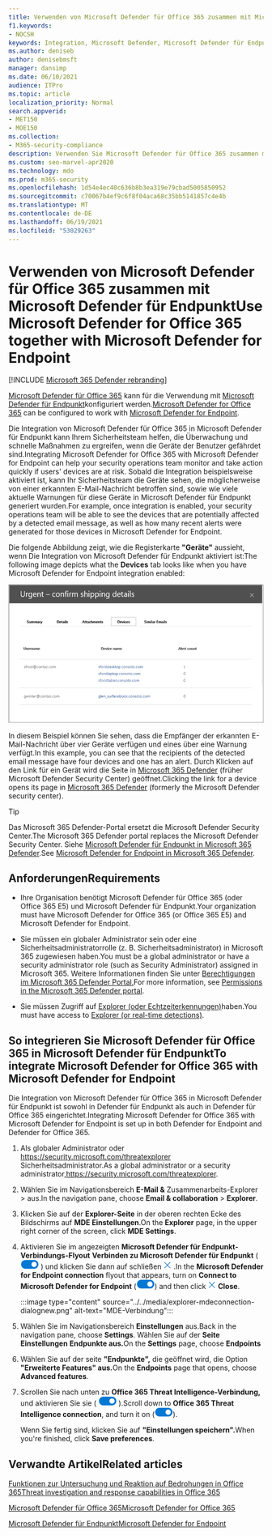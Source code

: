 ```yaml
---
title: Verwenden von Microsoft Defender für Office 365 zusammen mit Microsoft Defender für Endpunkt
f1.keywords:
- NOCSH
keywords: Integration, Microsoft Defender, Microsoft Defender für Endpunkt
ms.author: deniseb
author: denisebmsft
manager: dansimp
ms.date: 06/10/2021
audience: ITPro
ms.topic: article
localization_priority: Normal
search.appverid:
- MET150
- MOE150
ms.collection:
- M365-security-compliance
description: Verwenden Sie Microsoft Defender für Office 365 zusammen mit Microsoft Defender für Endpunkt, um detailliertere Informationen zu Bedrohungen für Ihre Geräte und E-Mail-Inhalte zu erhalten.
ms.custom: seo-marvel-apr2020
ms.technology: mdo
ms.prod: m365-security
ms.openlocfilehash: 1d54e4ec40c636b8b3ea319e79cbad5005850952
ms.sourcegitcommit: c70067b4ef9c6f8f04aca68c35bb5141857c4e4b
ms.translationtype: MT
ms.contentlocale: de-DE
ms.lasthandoff: 06/19/2021
ms.locfileid: "53029263"
---
```

# <a name="use-microsoft-defender-for-office-365-together-with-microsoft-defender-for-endpoint"></a><span data-ttu-id="82e36-104">Verwenden von Microsoft Defender für Office 365 zusammen mit Microsoft Defender für Endpunkt</span><span class="sxs-lookup"><span data-stu-id="82e36-104">Use Microsoft Defender for Office 365 together with Microsoft Defender for Endpoint</span></span>

[!INCLUDE [Microsoft 365 Defender rebranding](../includes/microsoft-defender-for-office.md)]


<span data-ttu-id="82e36-105">[Microsoft Defender für Office 365](defender-for-office-365.md) kann für die Verwendung mit [Microsoft Defender für Endpunkt](/windows/security/threat-protection)konfiguriert werden.</span><span class="sxs-lookup"><span data-stu-id="82e36-105">[Microsoft Defender for Office 365](defender-for-office-365.md) can be configured to work with [Microsoft Defender for Endpoint](/windows/security/threat-protection).</span></span>

<span data-ttu-id="82e36-106">Die Integration von Microsoft Defender für Office 365 in Microsoft Defender für Endpunkt kann Ihrem Sicherheitsteam helfen, die Überwachung und schnelle Maßnahmen zu ergreifen, wenn die Geräte der Benutzer gefährdet sind.</span><span class="sxs-lookup"><span data-stu-id="82e36-106">Integrating Microsoft Defender for Office 365 with Microsoft Defender for Endpoint can help your security operations team monitor and take action quickly if users' devices are at risk.</span></span> <span data-ttu-id="82e36-107">Sobald die Integration beispielsweise aktiviert ist, kann Ihr Sicherheitsteam die Geräte sehen, die möglicherweise von einer erkannten E-Mail-Nachricht betroffen sind, sowie wie viele aktuelle Warnungen für diese Geräte in Microsoft Defender für Endpunkt generiert wurden.</span><span class="sxs-lookup"><span data-stu-id="82e36-107">For example, once integration is enabled, your security operations team will be able to see the devices that are potentially affected by a detected email message, as well as how many recent alerts were generated for those devices in Microsoft Defender for Endpoint.</span></span>

<span data-ttu-id="82e36-108">Die folgende Abbildung zeigt, wie die Registerkarte **"Geräte"** aussieht, wenn Die Integration von Microsoft Defender für Endpunkt aktiviert ist:</span><span class="sxs-lookup"><span data-stu-id="82e36-108">The following image depicts what the **Devices** tab looks like when you have Microsoft Defender for Endpoint integration enabled:</span></span>

![Wenn Microsoft Defender für Endpunkt aktiviert ist, sehen Sie eine Liste der Geräte mit Warnungen.](../../media/fec928ea-8f0c-44d7-80b9-a2e0a8cd4e89.PNG)

<span data-ttu-id="82e36-110">In diesem Beispiel können Sie sehen, dass die Empfänger der erkannten E-Mail-Nachricht über vier Geräte verfügen und eines über eine Warnung verfügt.</span><span class="sxs-lookup"><span data-stu-id="82e36-110">In this example, you can see that the recipients of the detected email message have four devices and one has an alert.</span></span> <span data-ttu-id="82e36-111">Durch Klicken auf den Link für ein Gerät wird die Seite in [Microsoft 365 Defender](../defender-endpoint/microsoft-defender-security-center.md) (früher Microsoft Defender Security Center) geöffnet.</span><span class="sxs-lookup"><span data-stu-id="82e36-111">Clicking the link for a device opens its page in [Microsoft 365 Defender](../defender-endpoint/microsoft-defender-security-center.md) (formerly the Microsoft Defender security center).</span></span>

> [!TIP]
> <span data-ttu-id="82e36-112">Das Microsoft 365 Defender-Portal ersetzt die Microsoft Defender Security Center.</span><span class="sxs-lookup"><span data-stu-id="82e36-112">The Microsoft 365 Defender portal replaces the Microsoft Defender Security Center.</span></span> <span data-ttu-id="82e36-113">Siehe [Microsoft Defender für Endpunkt in Microsoft 365 Defender](../defender/microsoft-365-security-center-mde.md).</span><span class="sxs-lookup"><span data-stu-id="82e36-113">See [Microsoft Defender for Endpoint in Microsoft 365 Defender](../defender/microsoft-365-security-center-mde.md).</span></span>

## <a name="requirements"></a><span data-ttu-id="82e36-114">Anforderungen</span><span class="sxs-lookup"><span data-stu-id="82e36-114">Requirements</span></span>

- <span data-ttu-id="82e36-115">Ihre Organisation benötigt Microsoft Defender für Office 365 (oder Office 365 E5) und Microsoft Defender für Endpunkt.</span><span class="sxs-lookup"><span data-stu-id="82e36-115">Your organization must have Microsoft Defender for Office 365 (or Office 365 E5) and Microsoft Defender for Endpoint.</span></span>

- <span data-ttu-id="82e36-116">Sie müssen ein globaler Administrator sein oder eine Sicherheitsadministratorrolle (z. B. Sicherheitsadministrator) in Microsoft 365 zugewiesen haben.</span><span class="sxs-lookup"><span data-stu-id="82e36-116">You must be a global administrator or have a security administrator role (such as Security Administrator) assigned in Microsoft 365.</span></span> <span data-ttu-id="82e36-117">Weitere Informationen finden Sie unter [Berechtigungen im Microsoft 365 Defender Portal.](permissions-microsoft-365-security-center.md)</span><span class="sxs-lookup"><span data-stu-id="82e36-117">For more information, see [Permissions in the Microsoft 365 Defender portal](permissions-microsoft-365-security-center.md).</span></span>

- <span data-ttu-id="82e36-118">Sie müssen Zugriff auf [Explorer (oder Echtzeiterkennungen)](threat-explorer.md)haben.</span><span class="sxs-lookup"><span data-stu-id="82e36-118">You must have access to [Explorer (or real-time detections)](threat-explorer.md).</span></span>

## <a name="to-integrate-microsoft-defender-for-office-365-with-microsoft-defender-for-endpoint"></a><span data-ttu-id="82e36-119">So integrieren Sie Microsoft Defender für Office 365 in Microsoft Defender für Endpunkt</span><span class="sxs-lookup"><span data-stu-id="82e36-119">To integrate Microsoft Defender for Office 365 with Microsoft Defender for Endpoint</span></span>

<span data-ttu-id="82e36-120">Die Integration von Microsoft Defender für Office 365 in Microsoft Defender für Endpunkt ist sowohl in Defender für Endpunkt als auch in Defender für Office 365 eingerichtet.</span><span class="sxs-lookup"><span data-stu-id="82e36-120">Integrating Microsoft Defender for Office 365 with Microsoft Defender for Endpoint is set up in both Defender for Endpoint and Defender for Office 365.</span></span>

1. <span data-ttu-id="82e36-121">Als globaler Administrator oder <https://security.microsoft.com/threatexplorer> Sicherheitsadministrator.</span><span class="sxs-lookup"><span data-stu-id="82e36-121">As a global administrator or a security administrator,<https://security.microsoft.com/threatexplorer>.</span></span>

2. <span data-ttu-id="82e36-122">Wählen Sie im Navigationsbereich **E-Mail &** Zusammenarbeits-Explorer \> aus.</span><span class="sxs-lookup"><span data-stu-id="82e36-122">In the navigation pane, choose **Email & collaboration** \> **Explorer**.</span></span>

3. <span data-ttu-id="82e36-123">Klicken Sie auf der **Explorer-Seite** in der oberen rechten Ecke des Bildschirms auf **MDE Einstellungen**.</span><span class="sxs-lookup"><span data-stu-id="82e36-123">On the **Explorer** page, in the upper right corner of the screen, click **MDE Settings**.</span></span>

4. <span data-ttu-id="82e36-124">Aktivieren Sie im angezeigten **Microsoft Defender für Endpunkt-Verbindungs-Flyout** **Verbinden zu Microsoft Defender für Endpunkt** ( ![ Einschalten ](../../media/scc-toggle-on.png) ) und klicken Sie dann auf schließen ![ ](../../media/m365-cc-sc-close-icon.png) .</span><span class="sxs-lookup"><span data-stu-id="82e36-124">In the **Microsoft Defender for Endpoint connection** flyout that appears, turn on **Connect to Microsoft Defender for Endpoint** (![Toggle on](../../media/scc-toggle-on.png)) and then click ![Close icon](../../media/m365-cc-sc-close-icon.png) **Close**.</span></span>

    :::image type="content" source="../../media/explorer-mdeconnection-dialognew.png" alt-text="MDE-Verbindung":::

5. <span data-ttu-id="82e36-126">Wählen Sie im Navigationsbereich **Einstellungen** aus.</span><span class="sxs-lookup"><span data-stu-id="82e36-126">Back in the navigation pane, choose **Settings**.</span></span> <span data-ttu-id="82e36-127">Wählen Sie auf der **Seite Einstellungen** **Endpunkte aus.**</span><span class="sxs-lookup"><span data-stu-id="82e36-127">On the **Settings** page, choose **Endpoints**</span></span>

6. <span data-ttu-id="82e36-128">Wählen Sie auf der seite **"Endpunkte",** die geöffnet wird, die Option **"Erweiterte Features" aus.**</span><span class="sxs-lookup"><span data-stu-id="82e36-128">On the **Endpoints** page that opens, choose **Advanced features**.</span></span>

7. <span data-ttu-id="82e36-129">Scrollen Sie nach unten zu **Office 365 Threat Intelligence-Verbindung,** und aktivieren Sie sie ( ![ Umschalten ](../../media/scc-toggle-on.png) ).</span><span class="sxs-lookup"><span data-stu-id="82e36-129">Scroll down to **Office 365 Threat Intelligence connection**, and turn it on (![Toggle on](../../media/scc-toggle-on.png)).</span></span>

   <span data-ttu-id="82e36-130">Wenn Sie fertig sind, klicken Sie auf **"Einstellungen speichern".**</span><span class="sxs-lookup"><span data-stu-id="82e36-130">When you're finished, click **Save preferences**.</span></span>

## <a name="related-articles"></a><span data-ttu-id="82e36-131">Verwandte Artikel</span><span class="sxs-lookup"><span data-stu-id="82e36-131">Related articles</span></span>

[<span data-ttu-id="82e36-132">Funktionen zur Untersuchung und Reaktion auf Bedrohungen in Office 365</span><span class="sxs-lookup"><span data-stu-id="82e36-132">Threat investigation and response capabilities in Office 365</span></span>](office-365-ti.md)

[<span data-ttu-id="82e36-133">Microsoft Defender für Office 365</span><span class="sxs-lookup"><span data-stu-id="82e36-133">Microsoft Defender for Office 365</span></span>](defender-for-office-365.md)

[<span data-ttu-id="82e36-134">Microsoft Defender für Endpunkt</span><span class="sxs-lookup"><span data-stu-id="82e36-134">Microsoft Defender for Endpoint</span></span>](/windows/security/threat-protection)
